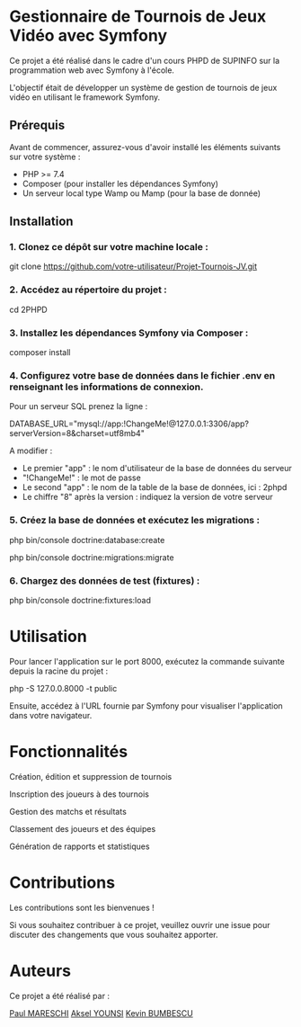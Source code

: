 # Gestionnaire de Tournois de Jeux Vidéo avec Symfony

Ce projet a été réalisé dans le cadre d'un cours PHPD de SUPINFO sur la programmation web avec Symfony à l'école. 

L'objectif était de développer un système de gestion de tournois de jeux vidéo en utilisant le framework Symfony.

## Prérequis

Avant de commencer, assurez-vous d'avoir installé les éléments suivants sur votre système :

- PHP >= 7.4
- Composer (pour installer les dépendances Symfony)
- Un serveur local type Wamp ou Mamp (pour la base de donnée)

## Installation

### 1. Clonez ce dépôt sur votre machine locale :

  git clone https://github.com/votre-utilisateur/Projet-Tournois-JV.git

### 2. Accédez au répertoire du projet :
   
  cd 2PHPD

### 3. Installez les dépendances Symfony via Composer :
   
  composer install

### 4. Configurez votre base de données dans le fichier .env en renseignant les informations de connexion.
   
  Pour un serveur SQL prenez la ligne :
  
  DATABASE_URL="mysql://app:!ChangeMe!@127.0.0.1:3306/app?serverVersion=8&charset=utf8mb4"

  A modifier :
  - Le premier "app" : le nom d'utilisateur de la base de données du serveur
  - "!ChangeMe!" : le mot de passe
  - Le second "app" : le nom de la table de la base de données, ici : 2phpd
  - Le chiffre "8" après la version : indiquez la version de votre serveur 

### 5. Créez la base de données et exécutez les migrations :
   
  php bin/console doctrine:database:create
  
  php bin/console doctrine:migrations:migrate

### 6. Chargez des données de test (fixtures) :
   
   php bin/console doctrine:fixtures:load


# Utilisation
  Pour lancer l'application sur le port 8000, exécutez la commande suivante depuis la racine du projet :
  
  php -S 127.0.0.8000 -t public
  
  Ensuite, accédez à l'URL fournie par Symfony pour visualiser l'application dans votre navigateur.

# Fonctionnalités
  Création, édition et suppression de tournois
  
  Inscription des joueurs à des tournois
  
  Gestion des matchs et résultats
  
  Classement des joueurs et des équipes
  
  Génération de rapports et statistiques

# Contributions
  Les contributions sont les bienvenues ! 
  
  Si vous souhaitez contribuer à ce projet, veuillez ouvrir une issue pour discuter des changements que vous souhaitez apporter.

# Auteurs
  Ce projet a été réalisé par :
  
  [Paul MARESCHI](https://github.com/Caalagan)
  [Aksel YOUNSI](https://github.com/aaKSell)
  [Kevin BUMBESCU](https://github.com/Reuss77)
